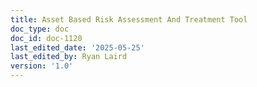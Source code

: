 ```yaml
---
title: Asset Based Risk Assessment And Treatment Tool
doc_type: doc
doc_id: doc-1120
last_edited_date: '2025-05-25'
last_edited_by: Ryan Laird
version: '1.0'
---
```



